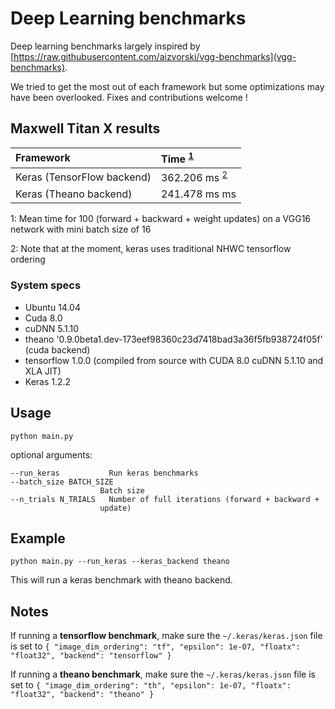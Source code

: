 # Deep Learning benchmarks

Deep learning benchmarks largely inspired by [https://raw.githubusercontent.com/aizvorski/vgg-benchmarks](vgg-benchmarks).

We tried to get the most out of each framework but some optimizations may have been overlooked. Fixes and contributions welcome !

## Maxwell Titan X results

| Framework | Time <sup>[1](#foottime)</sup>|
|:---|:---|
| Keras (TensorFlow backend) | 362.206 ms <sup>[2](#kerasnote)</sup>|  
| Keras (Theano backend) | 241.478 ms ms |

<a name="foottime">1</a>: Mean time for 100 (forward + backward + weight updates) on a VGG16 network with mini batch size of 16

<a name="kerasnote">2</a>: Note that at the moment, keras uses traditional NHWC tensorflow ordering

### System specs

- Ubuntu 14.04
- Cuda 8.0
- cuDNN 5.1.10
- theano '0.9.0beta1.dev-173eef98360c23d7418bad3a36f5fb938724f05f' (cuda backend)
- tensorflow 1.0.0 (compiled from source with CUDA 8.0 cuDNN 5.1.10 and XLA JIT)
- Keras 1.2.2

## Usage

    python main.py

optional arguments:

    --run_keras           Run keras benchmarks
    --batch_size BATCH_SIZE
                        Batch size
    --n_trials N_TRIALS   Number of full iterations (forward + backward +
                        update)


## Example

    python main.py --run_keras --keras_backend theano

This will run a keras benchmark with theano backend.


## Notes

If running a **tensorflow benchmark**, make sure the `~/.keras/keras.json` file is set to `{ "image_dim_ordering": "tf", "epsilon": 1e-07, "floatx": "float32", "backend": "tensorflow" }`

If running a **theano benchmark**, make sure the `~/.keras/keras.json` file is set to `{ "image_dim_ordering": "th", "epsilon": 1e-07, "floatx": "float32", "backend": "theano" }`